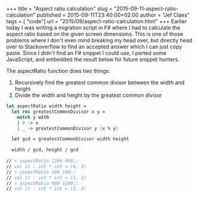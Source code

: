 +++
title = "Aspect ratio calculation"
slug = "2015-09-11-aspect-ratio-calculation"
published = 2015-09-11T23:40:00+02:00
author = "Jef Claes"
tags = [ "code"]
url = "2015/09/aspect-ratio-calculation.html"
+++
Earlier today I was writing a migration script in F\# where I had to
calculate the aspect ratio based on the given screen dimensions. This is
one of those problems where I don't even mind breaking my head over, but
directly head over to Stackoverflow to find an accepted answer which I
can just copy paste. Since I didn't find an F\# snippet I could use, I
ported some JavaScript, and embedded the result below for future snippet
hunters.  
  
The aspectRatio function does two things: 
1. Recursively find the greatest common divisor between the width and height 
2. Divide the width and height by the greatest common divisor

```fsharp
let aspectRatio width height =
  let rec greatestCommonDivisor x y =
    match y with 
    | 0 -> x
    | _ -> greatestCommonDivisor y (x % y)

  let gcd = greatestCommonDivisor width height

  width / gcd, height / gcd
  
// > aspectRatio 1200 900;;
// val it : int * int = (4, 3)
// > aspectRatio 100 100;;
// val it : int * int = (1, 1)
// > aspectRatio 900 1200;;
// val it : int * int = (3, 4)
```